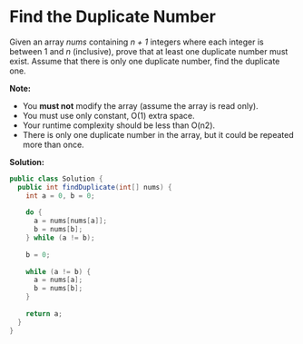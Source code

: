 # Find the Duplicate Number

Given an array *nums* containing *n + 1* integers where each integer is between 1 and *n* (inclusive), prove that at least one duplicate number must exist. Assume that there is only one duplicate number, find the duplicate one.

**Note:**

* You **must not** modify the array (assume the array is read only).
* You must use only constant, O(1) extra space.
* Your runtime complexity should be less than O(n2).
* There is only one duplicate number in the array, but it could be repeated more than once.

**Solution:**
```java
public class Solution {
  public int findDuplicate(int[] nums) {
    int a = 0, b = 0;
        
    do {
      a = nums[nums[a]];
      b = nums[b];
    } while (a != b);
        
    b = 0;
        
    while (a != b) {
      a = nums[a];
      b = nums[b];
    }
        
    return a;
  }
}
```